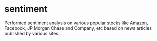 # sentiment
Performed sentiment analysis on various popular stocks like Amazon, Facebook, JP Morgan Chase and Company, etc based on news articles published by various sites.
